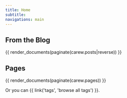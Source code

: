 ```yaml
---
title: Home
subtitle: 
navigations: main
---
```


## From the Blog

{{ render_documents(paginate(carew.posts|reverse)) }}

## Pages

{{ render_documents(paginate(carew.pages)) }}


Or you can {{ link('tags', 'browse all tags') }}.
